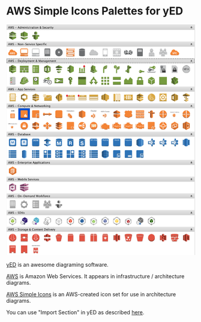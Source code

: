 # AWS Simple Icons Palettes for yED

![Screenshot](screenshot.png)

[yED](http://www.yworks.com/en/products/yfiles/yed/) is an awesome diagraming software.

[AWS](https://aws.amazon.com/) is Amazon Web Services. It appears in infrastructure / architecture diagrams.

[AWS Simple Icons](https://aws.amazon.com/architecture/icons/) is an AWS-created icon set for use in architecture diagrams.

You can use "Import Section" in yED as described [here](http://yed.yworks.com/support/manual/palette_manager.html).
